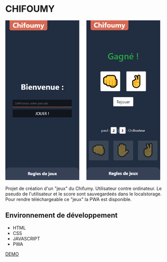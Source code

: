 # CHIFOUMY
![Capture de l'app chifoumy](https://raw.githubusercontent.com/Paul-Bouvignies/chifoumy/main/assets/github-cover-chifoumy.png)

Projet de création d'un "jeux" du Chifumy. Utilisateur contre ordinateur. Le pseudo de l'utilisateur et le score sont sauvegardeés dans le localstorage.
Pour rendre téléchargeable ce "jeux" la PWA est disponible.


## Environnement de développement

 - HTML 
 - CSS 
 - JAVASCRIPT
 - PWA



[DEMO](https://www.paulbouvignies.fr/ressources/F1-RACE-CLASSIFICATION/index.html)
